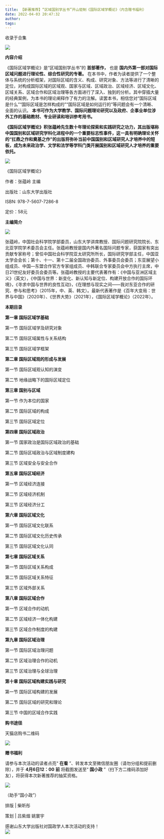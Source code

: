 ```yaml
---
title: 【新著推荐】“区域国别学丛书”开山钜制《国际区域学概论》（内含赠书福利）
date: 2022-04-03 20:47:32
author: 
tags: 
---
```



收录于合集

![](/images/131/2.gif)

  

**内容介绍**

  

  

《国际区域学概论》是“区域国别学丛书”的 **首部著作，** 也是 **国内外第一部对国际区域问题进行理论性、综合性研究的专著。**
在本书中，作者为读者提供了一个整体与系统的分析框架，对国际区域的含义、构成、研究对象、方法等进行了清晰的定位，对构成国际区域的区域观、国家与区域、区域政治、区域经济、区域文化、区域关系、区域合作和区域治理等各方面进行了深入、独到的分析。其中穿插大量的经典案例，为本书的理论阐释作了有力的注解。读罢本书，相信您对“国际区域是什么”“国际区域是怎样构成的”“国际区域是如何运行的”等问题会有一个清晰、全面的认识。
**本书可作为大学教学、国际问题理论研究以及政府、企事业单位涉外工作的基础教材、专业研读和培训参考用书。**

  

**《国际区域学概论》积张蕴岭先生数十年理论探索和实践研究之功力，其出版堪称中国国别和区域研究学科化进程中的一个重要标志性事件，这一具有明确理论关怀的“扛鼎之作和奠基之作”的出版将弥补当前中国国别和区域研究人才培养中的短板，成为未来政治学、文学和法学等学科门类开展国别和区域研究人才培养的重要依托。**

![](/images/131/3.png)

  

《国际区域学概论》  

作者：张蕴岭 主编

出版社：山东大学出版社

ISBN: 978-7-5607-7286-8

定价：58元

  

 **主编简介**

  

![](/images/131/4.png)

  

张蕴岭，中国社会科学院学部委员，山东大学讲席教授、国际问题研究院院长、东北亚学院学术委员会主任。张蕴岭教授是国内外著名国际问题专家，获国家有突出贡献专家称号；曾任中国社会科学院亚太研究所所长，国际研究学部主任，中国亚太学会会长；第十、十一、第十二届全国政协委员、外事委员会委员；东亚展望小组成员、中国—东盟合作官方专家组成员、中韩联合专家委员会中方执行主席，中日21世纪友好委员会委员等。张蕴岭教授的主要代表著作有：《中国与亚洲区域主义》（英文），《中国与世界：新变化、新认知与新定位、构建开放合作的国际环境》，《寻求中国与世界的良性互动》，《在理想与现实之间——我对东亚合作的研究、参与和思考》（2015年，中、英、韩文）。最新代表著作是《百年大变局：世界与中国》（2020年）、《世界大势》（2021年），《国际区域学概论》（2022年）。

  

 **本期目录**

  

 **第一章 国际区域学基础**

第一节 国际区域学及研究对象

第二节 国际区域属性与关系结构

第三节 国际区域学框架

**第二章 国际区域观的形成与发展**

第一节 国际区域观认知的演变

第二节 地缘战略下的国际区域定位

**第三章 国别与区域**

第一节 作为本位的国家

第二节 国际区域的构成

第三节 国际区域定位

**第四章 国际区域政治**

第一节 国家政治是国际区域政治的基础

第二节 国际区域政治与区域制度建构

第三节 区域安全与安全合作

**第五章 国际区域经济**

第一节 区域经济连接

第二节 区域经济机制

第三节 区域经济分工

**第六章 国际区域文化**

第一节 国际区域文化联系

第二节 国际区域文化历史传承

第三节 国际区域文化认同

**第七章 国际区域关系**

第一节 国际区域关系构成

第二节 国际区域关系特征

第三节 区域外部关系

**第八章 国际区域合作**

第一节 区域合作的动机

第二节 区域经济一体化构建

第三节 区域合作制度的构建

**第九章 国际区域治理**

第一节 国际区域治理问题

第二节 区域治理合作的动机

第三节 区域治理与全球治理

**第十章 国际区域构建实践与研究**

第一节 国际区域构建的发展

第二节 国际区域的研究和理论

第三节 中国的区域合作实践

  

  

 **购书途径**

天猫店购书二维码  

![](/images/131/5.png)

  

 **赠书福利**

请参与本次活动的读者点亮“ **在看** ”、转发本文至微信朋友圈（请勿分组和提前删除），并于 **4月6日12：00** **前** 将截图发送至“
**国小政** ”（扫下方二维码添加好友），将获得本次新著推荐的抽奖资格。

![](/images/131/6.jpeg)

（助手“国小政”）

  

排版 | 柴昕彤  

策划 | 吕紫烟 姚寰宇

  
  
感谢山东大学出版社对国政学人本次活动的支持！  
![](/images/131/7.gif)

